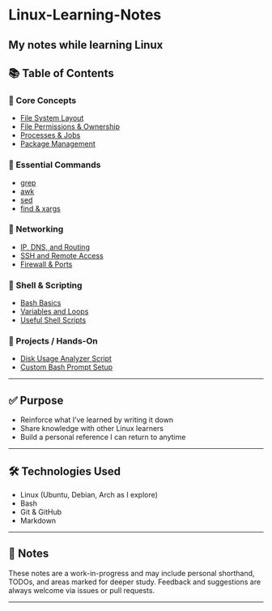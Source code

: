 # Linux-Learning-Notes
My notes while learning Linux
--------
## 📚 Table of Contents

### 🔹 Core Concepts
- [File System Layout](file-system.md)
- [File Permissions & Ownership](permissions.md)
- [Processes & Jobs](processes.md)
- [Package Management](packages.md)

### 🔹 Essential Commands
- [grep](commands/grep.md)
- [awk](commands/awk.md)
- [sed](commands/sed.md)
- [find & xargs](commands/find-xargs.md)

### 🔹 Networking
- [IP, DNS, and Routing](networking/ip-dns-routing.md)
- [SSH and Remote Access](networking/ssh.md)
- [Firewall & Ports](networking/firewall.md)

### 🔹 Shell & Scripting
- [Bash Basics](scripting/bash.md)
- [Variables and Loops](scripting/variables-loops.md)
- [Useful Shell Scripts](scripting/useful-scripts.md)

### 🔹 Projects / Hands-On
- [Disk Usage Analyzer Script](projects/disk-usage-script.md)
- [Custom Bash Prompt Setup](projects/bash-prompt.md)

---

## ✅ Purpose

- Reinforce what I’ve learned by writing it down
- Share knowledge with other Linux learners
- Build a personal reference I can return to anytime

---

## 🛠 Technologies Used

- Linux (Ubuntu, Debian, Arch as I explore)
- Bash
- Git & GitHub
- Markdown

---

## 📌 Notes

These notes are a work-in-progress and may include personal shorthand, TODOs, and areas marked for deeper study. Feedback and suggestions are always welcome via issues or pull requests.

----